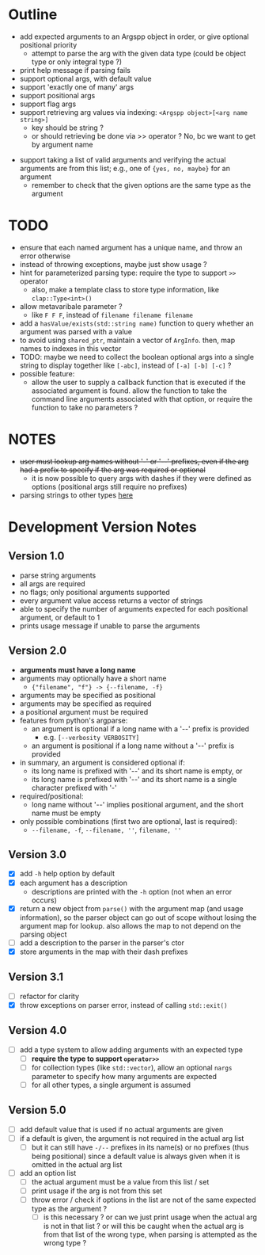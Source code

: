 # Outline
- add expected arguments to an Argspp object in order, or give optional positional priority
  - attempt to parse the arg with the given data type (could be object type or only integral type ?)
- print help message if parsing fails
- support optional args, with default value
- support 'exactly one of many' args
- support positional args
- support flag args
- support retrieving arg values via indexing: `<Argspp object>[<arg name string>]`
  - key should be string ?
  - or should retrieving be done via >> operator ? No, bc we want to get by argument name
<!-- - perform parsing on any given character stream (see ctor) -->
- support taking a list of valid arguments and verifying the actual arguments are from this list; e.g., one of `{yes, no, maybe}` for an argument
  - remember to check that the given options are the same type as the argument

# TODO
- ensure that each named argument has a unique name, and throw an error otherwise
- instead of throwing exceptions, maybe just show usage ?
- hint for parameterized parsing type: require the type to support `>>` operator
  - also, make a template class to store type information, like `clap::Type<int>()`
- allow metavaribale parameter ?
  - like `F F F`, instead of `filename filename filename`
- add a `hasValue/exists(std::string name)` function to query whether an argument was parsed with a value
- to avoid using `shared_ptr`, maintain a vector of `ArgInfo`. then, map names to indexes in this vector
- TODO: maybe we need to collect the boolean optional args into a single string to display together like `[-abc]`, instead of `[-a] [-b] [-c]` ?
- possible feature:
  - allow the user to supply a callback function that is executed if the associated argument is found. allow the function to take the command line arguments associated with that option, or require the function to take no parameters ?

# NOTES
- ~~user must lookup arg names without '-' or '--' prefixes, even if the arg had a prefix to specify if the arg was required or optional~~
  - it is now possible to query args with dashes if they were defined as options (positional args still require no prefixes)
- parsing strings to other types [here](https://stackoverflow.com/questions/194465/how-to-parse-a-string-to-an-int-in-c)

# Development Version Notes
## Version 1.0
- parse string arguments
- all args are required
- no flags; only positional arguments supported
- every argument value access returns a vector of strings
- able to specify the number of arguments expected for each positional argument, or default to 1
- prints usage message if unable to parse the arguments

## Version 2.0
- **arguments must have a long name**
- arguments may optionally have a short name
  - `{"filename", "f"} -> {--filename, -f}`
- arguments may be specified as positional
- arguments may be specified as required
- a positional argument must be required
- features from python's argparse:
  - an argument is optional if a long name with a '--' prefix is provided
    - e.g. `[--verbosity VERBOSITY]`
  - an argument is positional if a long name without a '--' prefix is provided
- in summary, an argument is considered optional if:
  - its long name is prefixed with '--' and its short name is empty, or
  - its long name is prefixed with '--' and its short name is a single character prefixed with '-'
- required/positional:
  - long name without '--' implies positional argument, and the short name must be empty
- only possible combinations (first two are optional, last is required):
  - `--filename, -f`, `--filename, ''`, `filename, ''`

## Version 3.0
- [x] add `-h` help option by default
- [x] each argument has a description
  - descriptions are printed with the `-h` option (not when an error occurs)
- [x] return a new object from `parse()` with the argument map (and usage information), so the parser object can go out of scope without losing the argument map for lookup. also allows the map to not depend on the parsing object
- [ ] add a description to the parser in the parser's ctor
- [x] store arguments in the map with their dash prefixes

## Version 3.1
- [ ] refactor for clarity
- [x] throw exceptions on parser error, instead of calling `std::exit()`

## Version 4.0
- [ ] add a type system to allow adding arguments with an expected type
  - [ ] **require the type to support `operator>>`**
  - [ ] for collection types (like `std::vector`), allow an optional `nargs` parameter to specify how many arguments are expected
  - [ ] for all other types, a single argument is assumed

## Version 5.0
- [ ] add default value that is used if no actual arguments are given
- [ ] if a default is given, the argument is not required in the actual arg list
  - [ ] but it can still have `-/--` prefixes in its name(s) or no prefixes (thus being positional) since a default value is always given when it is omitted in the actual arg list
- [ ] add an option list
  - [ ] the actual argument must be a value from this list / set
  - [ ] print usage if the arg is not from this set
  - [ ] throw error / check if options in the list are not of the same expected type as the argument ?
    - [ ] is this necessary ? or can we just print usage when the actual arg is not in that list ? or will this be caught when the actual arg is from that list of the wrong type, when parsing is attempted as the wrong type ?
